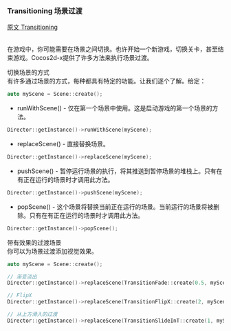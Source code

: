 ### Transitioning  场景过渡
[原文 Transitioning](https://docs.cocos2d-x.org/cocos2d-x/v4/en/scenes/transitioning.html) 
<br>
<br>

在游戏中，你可能需要在场景之间切换。也许开始一个新游戏，切换关卡，甚至结束游戏。Cocos2d-x提供了许多方法来执行场景过渡。<br>

切换场景的方式<br>
有许多通过场景的方式，每种都具有特定的功能。让我们逐个了解。给定：<br>

```cpp
auto myScene = Scene::create();
```

- runWithScene() - 仅在第一个场景中使用。这是启动游戏的第一个场景的方法。<br>

```cpp
Director::getInstance()->runWithScene(myScene);
```

- replaceScene() - 直接替换场景。<br>

```cpp
Director::getInstance()->replaceScene(myScene);
```

- pushScene() - 暂停运行场景的执行，将其推送到暂停场景的堆栈上。只有在有正在运行的场景时才调用此方法。<br>

```cpp
Director::getInstance()->pushScene(myScene);
```

- popScene() - 这个场景将替换当前正在运行的场景。当前运行的场景将被删除。只有在有正在运行的场景时才调用此方法。<br>

```cpp
Director::getInstance()->popScene();
```

带有效果的过渡场景<br>
你可以为场景过渡添加视觉效果。<br>

```cpp
auto myScene = Scene::create();

// 渐变淡出
Director::getInstance()->replaceScene(TransitionFade::create(0.5, myScene, Color3B(0,255,255)));

// FlipX
Director::getInstance()->replaceScene(TransitionFlipX::create(2, myScene));

// 从上方滑入的过渡
Director::getInstance()->replaceScene(TransitionSlideInT::create(1, myScene));
```
